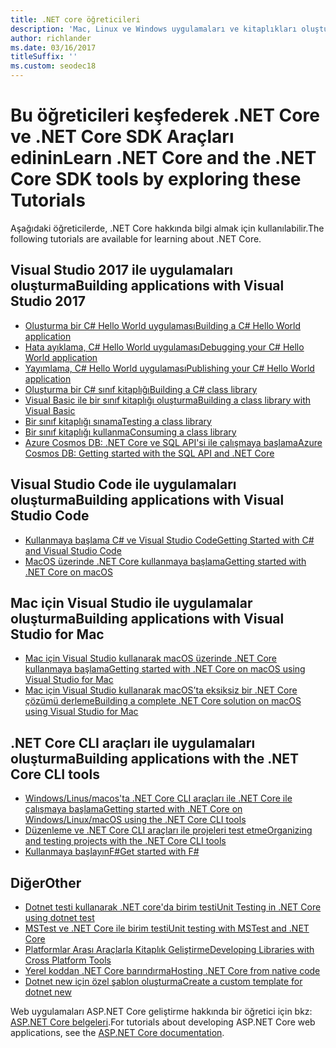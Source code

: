 ```yaml
---
title: .NET core öğreticileri
description: 'Mac, Linux ve Windows uygulamaları ve kitaplıkları oluşturmak için .NET Core öğrenmek için öğreticileri izleyin.'
author: richlander
ms.date: 03/16/2017
titleSuffix: ''
ms.custom: seodec18
---
```

# <a name="learn-net-core-and-the-net-core-sdk-tools-by-exploring-these-tutorials"></a><span data-ttu-id="c7fb1-103">Bu öğreticileri keşfederek .NET Core ve .NET Core SDK Araçları edinin</span><span class="sxs-lookup"><span data-stu-id="c7fb1-103">Learn .NET Core and the .NET Core SDK tools by exploring these Tutorials</span></span>

<span data-ttu-id="c7fb1-104">Aşağıdaki öğreticilerde, .NET Core hakkında bilgi almak için kullanılabilir.</span><span class="sxs-lookup"><span data-stu-id="c7fb1-104">The following tutorials are available for learning about .NET Core.</span></span>

## <a name="building-applications-with-visual-studio-2017"></a><span data-ttu-id="c7fb1-105">Visual Studio 2017 ile uygulamaları oluşturma</span><span class="sxs-lookup"><span data-stu-id="c7fb1-105">Building applications with Visual Studio 2017</span></span>

- [<span data-ttu-id="c7fb1-106">Oluşturma bir C# Hello World uygulaması</span><span class="sxs-lookup"><span data-stu-id="c7fb1-106">Building a C# Hello World application</span></span>](with-visual-studio.md)
- [<span data-ttu-id="c7fb1-107">Hata ayıklama, C# Hello World uygulaması</span><span class="sxs-lookup"><span data-stu-id="c7fb1-107">Debugging your C# Hello World application</span></span>](debugging-with-visual-studio.md)
- [<span data-ttu-id="c7fb1-108">Yayımlama, C# Hello World uygulaması</span><span class="sxs-lookup"><span data-stu-id="c7fb1-108">Publishing your C# Hello World application</span></span>](publishing-with-visual-studio.md)
- [<span data-ttu-id="c7fb1-109">Oluşturma bir C# sınıf kitaplığı</span><span class="sxs-lookup"><span data-stu-id="c7fb1-109">Building a C# class library</span></span>](library-with-visual-studio.md)
- [<span data-ttu-id="c7fb1-110">Visual Basic ile bir sınıf kitaplığı oluşturma</span><span class="sxs-lookup"><span data-stu-id="c7fb1-110">Building a class library with Visual Basic</span></span>](vb-library-with-visual-studio.md)
- [<span data-ttu-id="c7fb1-111">Bir sınıf kitaplığı sınama</span><span class="sxs-lookup"><span data-stu-id="c7fb1-111">Testing a class library</span></span>](testing-library-with-visual-studio.md)
- [<span data-ttu-id="c7fb1-112">Bir sınıf kitaplığı kullanma</span><span class="sxs-lookup"><span data-stu-id="c7fb1-112">Consuming a class library</span></span>](consuming-library-with-visual-studio.md)
- [<span data-ttu-id="c7fb1-113">Azure Cosmos DB: .NET Core ve SQL API'si ile çalışmaya başlama</span><span class="sxs-lookup"><span data-stu-id="c7fb1-113">Azure Cosmos DB: Getting started with the SQL API and .NET Core</span></span>](/azure/cosmos-db/sql-api-dotnetcore-get-started)

## <a name="building-applications-with-visual-studio-code"></a><span data-ttu-id="c7fb1-114">Visual Studio Code ile uygulamaları oluşturma</span><span class="sxs-lookup"><span data-stu-id="c7fb1-114">Building applications with Visual Studio Code</span></span>

- [<span data-ttu-id="c7fb1-115">Kullanmaya başlama C# ve Visual Studio Code</span><span class="sxs-lookup"><span data-stu-id="c7fb1-115">Getting Started with C# and Visual Studio Code</span></span>](with-visual-studio-code.md)
- [<span data-ttu-id="c7fb1-116">MacOS üzerinde .NET Core kullanmaya başlama</span><span class="sxs-lookup"><span data-stu-id="c7fb1-116">Getting started with .NET Core on macOS</span></span>](using-on-macos.md)

## <a name="building-applications-with-visual-studio-for-mac"></a><span data-ttu-id="c7fb1-117">Mac için Visual Studio ile uygulamalar oluşturma</span><span class="sxs-lookup"><span data-stu-id="c7fb1-117">Building applications with Visual Studio for Mac</span></span>

- [<span data-ttu-id="c7fb1-118">Mac için Visual Studio kullanarak macOS üzerinde .NET Core kullanmaya başlama</span><span class="sxs-lookup"><span data-stu-id="c7fb1-118">Getting started with .NET Core on macOS using Visual Studio for Mac</span></span>](using-on-mac-vs.md)
- [<span data-ttu-id="c7fb1-119">Mac için Visual Studio kullanarak macOS’ta eksiksiz bir .NET Core çözümü derleme</span><span class="sxs-lookup"><span data-stu-id="c7fb1-119">Building a complete .NET Core solution on macOS using Visual Studio for Mac</span></span>](using-on-mac-vs-full-solution.md)

## <a name="building-applications-with-the-net-core-cli-tools"></a><span data-ttu-id="c7fb1-120">.NET Core CLI araçları ile uygulamaları oluşturma</span><span class="sxs-lookup"><span data-stu-id="c7fb1-120">Building applications with the .NET Core CLI tools</span></span>

- [<span data-ttu-id="c7fb1-121">Windows/Linus/macos'ta .NET Core CLI araçları ile .NET Core ile çalışmaya başlama</span><span class="sxs-lookup"><span data-stu-id="c7fb1-121">Getting started with .NET Core on Windows/Linux/macOS using the .NET Core CLI tools</span></span>](using-with-xplat-cli.md)
- [<span data-ttu-id="c7fb1-122">Düzenleme ve .NET Core CLI araçları ile projeleri test etme</span><span class="sxs-lookup"><span data-stu-id="c7fb1-122">Organizing and testing projects with the .NET Core CLI tools</span></span>](testing-with-cli.md)
- [<span data-ttu-id="c7fb1-123">Kullanmaya başlayınF#</span><span class="sxs-lookup"><span data-stu-id="c7fb1-123">Get started with F#</span></span>](../../fsharp/get-started/get-started-command-line.md)

## <a name="other"></a><span data-ttu-id="c7fb1-124">Diğer</span><span class="sxs-lookup"><span data-stu-id="c7fb1-124">Other</span></span>
- [<span data-ttu-id="c7fb1-125">Dotnet testi kullanarak .NET core'da birim testi</span><span class="sxs-lookup"><span data-stu-id="c7fb1-125">Unit Testing in .NET Core using dotnet test</span></span>](../testing/unit-testing-with-dotnet-test.md)
- [<span data-ttu-id="c7fb1-126">MSTest ve .NET Core ile birim testi</span><span class="sxs-lookup"><span data-stu-id="c7fb1-126">Unit testing with MSTest and .NET Core</span></span>](../testing/unit-testing-with-mstest.md)
- [<span data-ttu-id="c7fb1-127">Platformlar Arası Araçlarla Kitaplık Geliştirme</span><span class="sxs-lookup"><span data-stu-id="c7fb1-127">Developing Libraries with Cross Platform Tools</span></span>](libraries.md)
- [<span data-ttu-id="c7fb1-128">Yerel koddan .NET Core barındırma</span><span class="sxs-lookup"><span data-stu-id="c7fb1-128">Hosting .NET Core from native code</span></span>](netcore-hosting.md)
- [<span data-ttu-id="c7fb1-129">Dotnet new için özel şablon oluşturma</span><span class="sxs-lookup"><span data-stu-id="c7fb1-129">Create a custom template for dotnet new</span></span>](create-custom-template.md)

<span data-ttu-id="c7fb1-130">Web uygulamaları ASP.NET Core geliştirme hakkında bir öğretici için bkz: [ASP.NET Core belgeleri](/aspnet/core/).</span><span class="sxs-lookup"><span data-stu-id="c7fb1-130">For tutorials about developing ASP.NET Core web applications, see the [ASP.NET Core documentation](/aspnet/core/).</span></span>
